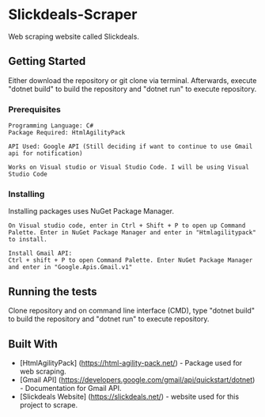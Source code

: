 # Slickdeals-Scraper

Web scraping website called Slickdeals.

## Getting Started

Either download the repository or git clone via terminal. Afterwards, execute "dotnet build" to build the repository and "dotnet run" to execute repository.

### Prerequisites

```
Programming Language: C# 
Package Required: HtmlAgilityPack 

API Used: Google API (Still deciding if want to continue to use Gmail api for notification)     
         
Works on Visual studio or Visual Studio Code. I will be using Visual Studio Code
```

### Installing

Installing packages uses NuGet Package Manager.

```
On Visual studio code, enter in Ctrl + Shift + P to open up Command Palette. Enter in NuGet Package Manager and enter in "Htmlagilitypack" to install.

Install Gmail API:
Ctrl + shift + P to open Command Palette. Enter NuGet Package Manager and enter in "Google.Apis.Gmail.v1"
```

## Running the tests

Clone repository and on command line interface (CMD), type "dotnet build" to build the repository and "dotnet run" to execute
repository.

## Built With

* [HtmlAgilityPack] (https://html-agility-pack.net/) - Package used for web scraping.
* [Gmail API] (https://developers.google.com/gmail/api/quickstart/dotnet) - Documentation for Gmail API.
* [Slickdeals Website] (https://slickdeals.net/) - website used for this project to scrape.
